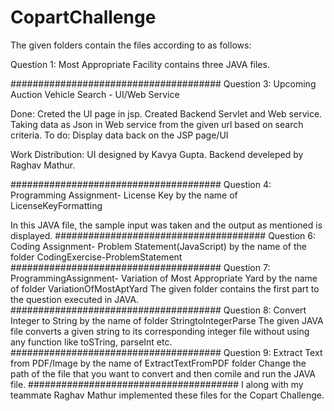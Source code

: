 # CopartChallenge

The given folders contain the files according to as follows:

Question 1: Most Appropriate Facility contains three JAVA files.

######################################
Question 3: Upcoming Auction Vehicle Search - UI/Web Service 

Done: Creted the UI page in jsp. Created Backend Servlet and Web service. Taking data as Json in Web service from the given url based on search criteria.
To do: Display data back on the JSP page/UI

Work Distribution: UI designed by Kavya Gupta.
                   Backend develeped by Raghav Mathur.

######################################
Question 4: Programming Assignment- License Key by the name of LicenseKeyFormatting

In this JAVA file, the sample input was taken and the output as mentioned is displayed.
######################################
Question 6: Coding Assignment- Problem Statement(JavaScript) by the name of the folder CodingExercise-ProblemStatement
######################################
Question 7: ProgrammingAssignment- Variation of Most Appropriate Yard by the name of folder VariationOfMostAptYard
The given folder contains the first part to the question executed in JAVA. 
######################################
Question 8: Convert Integer to String by the name of folder StringtoIntegerParse
The given JAVA file converts a given string to its corresponding integer file without using any function like toSTring, parseInt etc. 
######################################
Question 9: Extract Text from PDF/Image by the name of ExtractTextFromPDF folder
Change the path of the file that you want to convert and then comile and run the JAVA file.
######################################
I along with my teammate Raghav Mathur implemented these files for the Copart Challenge. 
